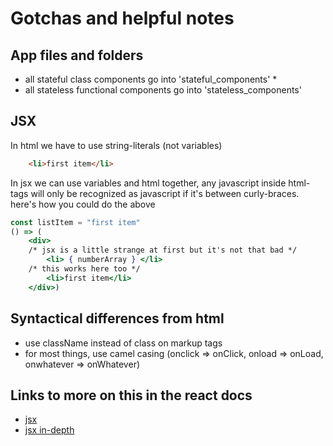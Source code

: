 # Gotchas and helpful notes

## App files and folders

*   all stateful class components go into 'stateful_components' \*
*   all stateless functional components go into 'stateless_components'

## JSX

In html we have to use string-literals (not variables)

```html
    <li>first item</li>
```

In jsx we can use variables and html together, any javascript inside html-tags will only be recognized as javascript if it's between curly-braces. here's how you could do the above

```jsx
const listItem = "first item"
() => (
    <div>
    /* jsx is a little strange at first but it's not that bad */
        <li> { numberArray } </li>
    /* this works here too */
        <li>first item</li>
    </div>)
```

## Syntactical differences from html

*   use className instead of class on markup tags
*   for most things, use camel casing (onclick => onClick, onload => onLoad, onwhatever => onWhatever)

## Links to more on this in the react docs

*   [jsx](https://reactjs.org/docs/introducing-jsx.html)
*   [jsx in-depth](https://reactjs.org/docs/jsx-in-depth.html)
